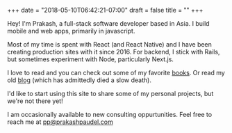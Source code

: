 +++
date = "2018-05-10T06:42:21-07:00"
draft = false
title = ""
+++

Hey! I'm Prakash, a full-stack software developer based in Asia. I build mobile and web apps, primarily in javascript.

Most of my time is spent with React (and React Native) and I have been creating production sites with it since 2016. For backend, I stick with Rails, but sometimes experiment with Node, particularly Next.js.

I love to read and you can check out some of my favorite [books](/bookshelf). Or read my old [blog](/blog) (which has admittedly died a slow death).

I'd like to start using this site to share some of my personal projects, but we're not there yet!

I am occasionally available to new consulting oppurtunities. Feel free to reach me at [pp@prakashpaudel.com](mailto:pp@prakashpaudel.com)
